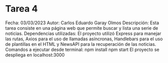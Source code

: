 # Tarea 4
Fecha: 03/03/2023
Autor: Carlos Eduardo Garay Olmos
Descripción: Esta tarea consiste en una página web que permite buscar y lista una serie de noticias.
Dependencias utilizadas: El proyecto utilizó Express para manejar las rutas, Axios para el uso de llamadas asíncronas, Handlebars para el uso de plantillas en el HTML y NewsAPI para la recuperación de las noticias.
Comandos a ejecutar desde terminal:
    npm install 
    npm start
El proyecto se despliega en localhost:3000